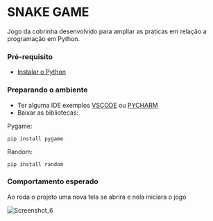 # SNAKE GAME

Jogo da cobrinha desenvolvido para ampliar as praticas em relação a programação em Python.

### Pré-requisito

- [Instalar o Python](https://www.python.org/downloads/)


### Preparando o ambiente

 - Ter alguma IDE exemplos [VSCODE](https://code.visualstudio.com/Download) ou [PYCHARM](https://www.jetbrains.com/pycharm/download/?section=windows)
 - Baixar as bibliotecas:
   
  Pygame:
  ```
  pip install pygame
```
  
  Random: 
  ```
  pip install random
```
### Comportamento esperado
Ao roda o projeto uma nova tela se abrira e nela iniciara o jogo

![Screenshot_6](https://github.com/itzmarcos/Snake-Game/assets/100073108/2bbc8082-9b72-468c-884b-42941e821e2d)
